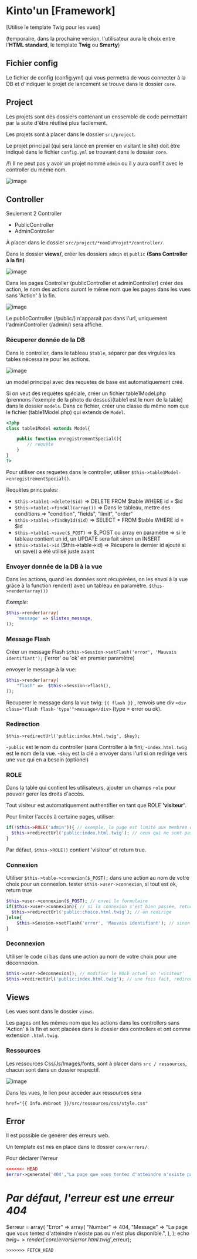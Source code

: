 # Kinto'un [Framework]

[Utilise le template Twig pour les vues] 

(temporaire, dans la prochaine version, l'utilisateur aura le choix entre l'**HTML standard**, le template **Twig** ou **Smarty**)

## Fichier config

Le fichier de config (config.yml) qui vous permetra de vous connecter à la DB et d'indiquer le projet de lancement se trouve dans le dossier `core`.


## Project

Les projets sont des dossiers contenant un enssemble de code permettant par la suite d'être réutlisé plus facilement.

Les projets sont à placer dans le dossier `src/project`.

Le projet principal (qui sera lancé en premier en visitant le site) doit être indiqué dans le fichier `config.yml` se trouvant dans le dossier `core`.

/!\ Il ne peut pas y avoir un projet nommé `admin` ou il y aura conflit avec le controller du même nom.


![image](http://img4.hostingpics.net/pics/896485project.png)

## Controller

Seulement 2 Controller

* PublicController
* AdminController

À placer dans le dossier `src/project/*nomDuProjet*/controller/`.

Dans le dossier **views/**, créer les dossiers `admin` et `public` **(Sans Controller à la fin)** 

![image](http://img11.hostingpics.net/pics/400637controller.png)

Dans les pages Controller (publicController et adminController) créer des action, le nom des actions auront le même nom que les pages dans les vues sans 'Action' à la fin.

![image](http://imageshack.com/a/img843/5844/7glw.png)

Le publicController (/public/) n'apparait pas dans l'url, uniquement l'adminController (/admin/) sera affiché.

### Récuperer donnée de la DB

Dans le controller, dans le tableau `$table`, séparer par des virgules les tables nécessaire pour les actions.

![image](http://imageshack.com/a/img541/8637/c9ef.png)

un model principal avec des requetes de base est automatiquement créé.

Si on veut des requètes spéciale, créer un fichier table1Model.php (prennons l'exemple de la photo du dessus)(table1 est le nom de la table) dans le dossier `models`.
Dans ce fichier, créer une classe du même nom que le fichier (table1Model.php) qui extends de `Model`.

```php
<?php
class table1Model extends Model{

	public function enregistrementSpecial(){
		// requète
	}
}
?>
```

Pour utiliser ces requetes dans le controller, utiliser `$this->table1Model->enregistrementSpecial()`.

Requètes principales:

* `$this->table1->delete($id)` => DELETE FROM $table WHERE id = $id
* `$this->table1->findAll(array())` => Dans le tableau, mettre des conditions => "condition", "fields", "limit", "order"
* `$this->table1->findById($id)` => SELECT * FROM $table WHERE id = $id
* `$this->table1->save($_POST)` => $_POST ou array en paramètre => si le tableau contient un id, un UPDATE sera fait sinon un INSERT
* `$this->table1->id` ($this->table->id) => Récupere le dernier id ajouté si un save() a été utilisé juste avant

### Envoyer donnée de la DB à la vue

Dans les actions, quand les données sont récupérées, on les envoi à la vue grâce à la function render() avec un tableau en paramètre.
`$this->render(array())`

*Exemple:*

```php
$this->render(array(
	'message' => $listes_message,
));
```


### Message Flash

Créer un message Flash `$this->Session->setFlash('error', 'Mauvais identifiant');` ('error' ou 'ok' en premier paramètre)

envoyer le message à la vue:
```php
$this->render(array(
	"flash"	=>	$this->Session->flash(),
));
```

Recuperer le message dans la vue twig: `{{ flash }}` , renvois une div `<div class="flash flash-'type'">message</div>` (type = error ou ok).

### Redirection

`$this->redirectUrl('public:index.html.twig', $key);` 

-`public` est le nom du controller (sans Controller à la fin);
-`index.html.twig` est le nom de la vue.
-`$key` est la clé a envoyer dans l'url si on redirige vers une vue qui en a besoin (optionel)

### ROLE 

Dans la table qui contient les utilisateurs, ajouter un champs `role` pour pouvoir gerer les droits d'accès.

Tout visiteur est automatiquement authentifier en tant que ROLE **'visiteur'**.

Pour limiter l'accès à certaine pages, utiliser: 	

```php
if(!$this->ROLE('admin')){ // exemple, la page est limité aux membres qui ont comme ROLE admin.
  $this->redirectUrl('public:index.html.twig'); // ceux qui ne sont pas admin, ils seront rediriger sur l'index
}
```

Par défaut, `$this->ROLE()` contient 'visiteur' et return true. 

### Connexion

Utiliser `$this->table->connexion($_POST);` dans une action au nom de votre choix pour un connexion.
tester `$this->user->connexion`, si tout est ok, return true

```php
$this->user->connexion($_POST); // envoi le formulaire
if($this->user->connexion){ // si la connexion s'est bien passée, return true
  $this->redirectUrl('public:choice.html.twig'); // on redirige
}else{
	$this->Session->setFlash('error', 'Mauvais identifiant'); // sinon on envois un message flash
}
```


### Deconnexion

Utiliser le code ci bas dans une action au nom de votre choix pour une déconnexion.
```php
$this->user->deconnexion(); // modifier le ROLE actuel en 'visiteur'
$this->redirectUrl('public:index.html.twig'); // une fois fait, redirection sur l'index
```

## Views

Les vues sont dans le dossier `views`.

Les pages ont les mêmes nom que les actions dans les controllers sans 'Action' à la fin et sont placées dans le dossier des controllers et ont comme extension `.html.twig`.


### Ressources
Les ressources Css/Js/Images/fonts, sont à placer dans `src / ressources`, chacun sont dans un dossier respectif.

![image](http://img11.hostingpics.net/pics/561450ressources.png)

Dans les vues, le lien pour accèder aux ressources sera

`href="{{ Info.Webroot }}/src/ressources/css/style.css"`

## Error

Il est possible de générer des erreurs web.

Un template est mis en place dans le dossier `core/errors/`.

Pour déclarer l'érreur

```php
<<<<<<< HEAD
$error->generate('404',"La page que vous tentez d'atteindre n'existe pas ou n'est plus disponible.");
```

*Par défaut, l'erreur est une erreur 404*
=======
$erreur = array(
	"Error"	=>	array(
		"Number"  => 404,
		"Message" => "La page que vous tentez d'atteindre n'existe pas ou n'est plus disponible.",
	),
);
echo $twig->render('core/errors/error.html.twig',$erreur);
```
>>>>>>> FETCH_HEAD
